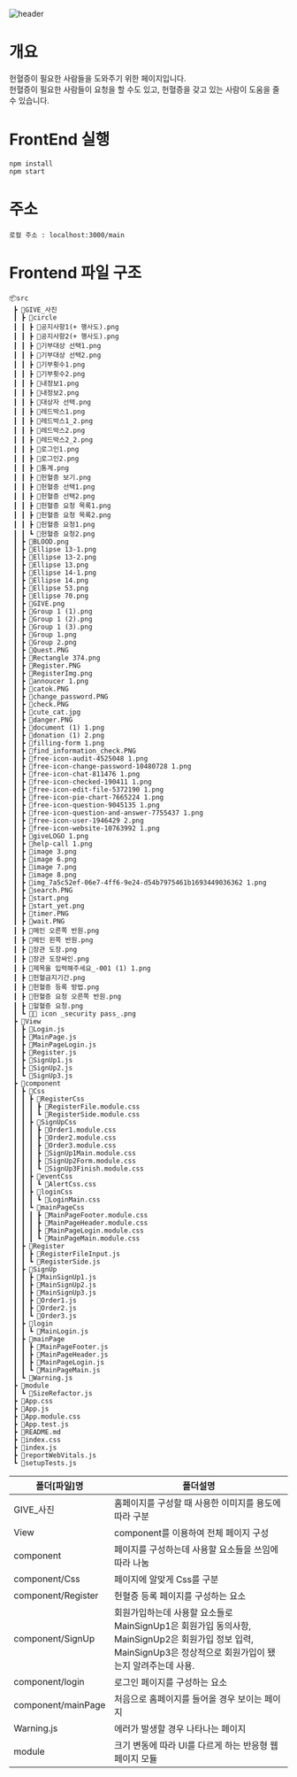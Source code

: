 ![header](https://capsule-render.vercel.app/api?type=Rect&color=auto&height=200&section=header&text=헌혈증%20기부%20페이지&fontSize=80)
# 개요
헌혈증이 필요한 사람들을 도와주기 위한 페이지입니다.
<br>
헌혈증이 필요한 사람들이 요청을 할 수도 있고, 헌혈증을 갖고 있는 사람이 도움을 줄 수 있습니다.


# FrontEnd 실행

```
npm install
npm start
```
# 주소

```
로컬 주소 : localhost:3000/main
```

# Frontend 파일 구조
```
📦src
 ┣ 📂GIVE_사진
 ┃ ┣ 📂circle
 ┃ ┃ ┣ 📜공지사항1(+ 행사도).png
 ┃ ┃ ┣ 📜공지사항2(+ 행사도).png
 ┃ ┃ ┣ 📜기부대상 선택1.png
 ┃ ┃ ┣ 📜기부대상 선택2.png
 ┃ ┃ ┣ 📜기부횟수1.png
 ┃ ┃ ┣ 📜기부횟수2.png
 ┃ ┃ ┣ 📜내정보1.png
 ┃ ┃ ┣ 📜내정보2.png
 ┃ ┃ ┣ 📜대상자 선택.png
 ┃ ┃ ┣ 📜레드박스1.png
 ┃ ┃ ┣ 📜레드박스1_2.png
 ┃ ┃ ┣ 📜레드박스2.png
 ┃ ┃ ┣ 📜레드박스2_2.png
 ┃ ┃ ┣ 📜로그인1.png
 ┃ ┃ ┣ 📜로그인2.png
 ┃ ┃ ┣ 📜통계.png
 ┃ ┃ ┣ 📜헌혈증 보기.png
 ┃ ┃ ┣ 📜헌혈증 선택1.png
 ┃ ┃ ┣ 📜헌혈증 선택2.png
 ┃ ┃ ┣ 📜헌혈증 요청 목록1.png
 ┃ ┃ ┣ 📜헌혈증 요청 목록2.png
 ┃ ┃ ┣ 📜헌혈증 요청1.png
 ┃ ┃ ┗ 📜헌혈증 요청2.png
 ┃ ┣ 📜BLOOD.png
 ┃ ┣ 📜Ellipse 13-1.png
 ┃ ┣ 📜Ellipse 13-2.png
 ┃ ┣ 📜Ellipse 13.png
 ┃ ┣ 📜Ellipse 14-1.png
 ┃ ┣ 📜Ellipse 14.png
 ┃ ┣ 📜Ellipse 53.png
 ┃ ┣ 📜Ellipse 70.png
 ┃ ┣ 📜GIVE.png
 ┃ ┣ 📜Group 1 (1).png
 ┃ ┣ 📜Group 1 (2).png
 ┃ ┣ 📜Group 1 (3).png
 ┃ ┣ 📜Group 1.png
 ┃ ┣ 📜Group 2.png
 ┃ ┣ 📜Quest.PNG
 ┃ ┣ 📜Rectangle 374.png
 ┃ ┣ 📜Register.PNG
 ┃ ┣ 📜RegisterImg.png
 ┃ ┣ 📜annoucer 1.png
 ┃ ┣ 📜catok.PNG
 ┃ ┣ 📜change_password.PNG
 ┃ ┣ 📜check.PNG
 ┃ ┣ 📜cute_cat.jpg
 ┃ ┣ 📜danger.PNG
 ┃ ┣ 📜document (1) 1.png
 ┃ ┣ 📜donation (1) 2.png
 ┃ ┣ 📜filling-form 1.png
 ┃ ┣ 📜find_information_check.PNG
 ┃ ┣ 📜free-icon-audit-4525048 1.png
 ┃ ┣ 📜free-icon-change-password-10480728 1.png
 ┃ ┣ 📜free-icon-chat-811476 1.png
 ┃ ┣ 📜free-icon-checked-190411 1.png
 ┃ ┣ 📜free-icon-edit-file-5372190 1.png
 ┃ ┣ 📜free-icon-pie-chart-7665224 1.png
 ┃ ┣ 📜free-icon-question-9045135 1.png
 ┃ ┣ 📜free-icon-question-and-answer-7755437 1.png
 ┃ ┣ 📜free-icon-user-1946429 2.png
 ┃ ┣ 📜free-icon-website-10763992 1.png
 ┃ ┣ 📜giveLOGO 1.png
 ┃ ┣ 📜help-call 1.png
 ┃ ┣ 📜image 3.png
 ┃ ┣ 📜image 6.png
 ┃ ┣ 📜image 7.png
 ┃ ┣ 📜image 8.png
 ┃ ┣ 📜img_7a5c52ef-06e7-4ff6-9e24-d54b7975461b1693449036362 1.png
 ┃ ┣ 📜search.PNG
 ┃ ┣ 📜start.png
 ┃ ┣ 📜start_yet.png
 ┃ ┣ 📜timer.PNG
 ┃ ┣ 📜wait.PNG
 ┃ ┣ 📜메인 오른쪽 반원.png
 ┃ ┣ 📜메인 왼쪽 반원.png
 ┃ ┣ 📜장관 도장.png
 ┃ ┣ 📜장관 도장싸인.png
 ┃ ┣ 📜제목을 입력해주세요_-001 (1) 1.png
 ┃ ┣ 📜헌혈금지기간.png
 ┃ ┣ 📜헌혈증 등록 방법.png
 ┃ ┣ 📜헌혈증 요청 오른쪽 반원.png
 ┃ ┣ 📜헐혈증 요청.png
 ┃ ┗ 📜🦆 icon _security pass_.png
 ┣ 📂View
 ┃ ┣ 📜Login.js
 ┃ ┣ 📜MainPage.js
 ┃ ┣ 📜MainPageLogin.js
 ┃ ┣ 📜Register.js
 ┃ ┣ 📜SignUp1.js
 ┃ ┣ 📜SignUp2.js
 ┃ ┗ 📜SignUp3.js
 ┣ 📂component
 ┃ ┣ 📂Css
 ┃ ┃ ┣ 📂RegisterCss
 ┃ ┃ ┃ ┣ 📜RegisterFile.module.css
 ┃ ┃ ┃ ┗ 📜RegisterSide.module.css
 ┃ ┃ ┣ 📂SignUpCss
 ┃ ┃ ┃ ┣ 📜Order1.module.css
 ┃ ┃ ┃ ┣ 📜Order2.module.css
 ┃ ┃ ┃ ┣ 📜Order3.module.css
 ┃ ┃ ┃ ┣ 📜SignUp1Main.module.css
 ┃ ┃ ┃ ┣ 📜SignUp2Form.module.css
 ┃ ┃ ┃ ┗ 📜SignUp3Finish.module.css
 ┃ ┃ ┣ 📂eventCss
 ┃ ┃ ┃ ┗ 📜AlertCss.css
 ┃ ┃ ┣ 📂loginCss
 ┃ ┃ ┃ ┗ 📜LoginMain.css
 ┃ ┃ ┗ 📂mainPageCss
 ┃ ┃ ┃ ┣ 📜MainPageFooter.module.css
 ┃ ┃ ┃ ┣ 📜MainPageHeader.module.css
 ┃ ┃ ┃ ┣ 📜MainPageLogin.module.css
 ┃ ┃ ┃ ┗ 📜MainPageMain.module.css
 ┃ ┣ 📂Register
 ┃ ┃ ┣ 📜RegisterFileInput.js
 ┃ ┃ ┗ 📜RegisterSide.js
 ┃ ┣ 📂SignUp
 ┃ ┃ ┣ 📜MainSignUp1.js
 ┃ ┃ ┣ 📜MainSignUp2.js
 ┃ ┃ ┣ 📜MainSignUp3.js
 ┃ ┃ ┣ 📜Order1.js
 ┃ ┃ ┣ 📜Order2.js
 ┃ ┃ ┗ 📜Order3.js
 ┃ ┣ 📂login
 ┃ ┃ ┗ 📜MainLogin.js
 ┃ ┣ 📂mainPage
 ┃ ┃ ┣ 📜MainPageFooter.js
 ┃ ┃ ┣ 📜MainPageHeader.js
 ┃ ┃ ┣ 📜MainPageLogin.js
 ┃ ┃ ┗ 📜MainPageMain.js
 ┃ ┗ 📜Warning.js
 ┣ 📂module
 ┃ ┗ 📜SizeRefactor.js
 ┣ 📜App.css
 ┣ 📜App.js
 ┣ 📜App.module.css
 ┣ 📜App.test.js
 ┣ 📜README.md
 ┣ 📜index.css
 ┣ 📜index.js
 ┣ 📜reportWebVitals.js
 ┗ 📜setupTests.js
```

폴더[파일]명|폴더설명
---|---|
GIVE_사진|홈페이지를 구성할 때 사용한 이미지를 용도에 따라 구분|
View|component를 이용하여 전체 페이지 구성|
component|페이지를 구성하는데 사용할 요소들을 쓰임에 따라 나눔|
component/Css|페이지에 알맞게 Css를 구분|
component/Register|헌혈증 등록 페이지를 구성하는 요소
component/SignUp|회원가입하는데 사용할 요소들로 MainSignUp1은 회원가입 동의사항, MainSignUp2은 회원가입 정보 입력, MainSignUp3은 정상적으로 회원가입이 됐는지 알려주는데 사용.
component/login|로그인 페이지를 구성하는 요소
component/mainPage|처음으로 홈페이지를 들어올 경우 보이는 페이지
Warning.js|에러가 발생할 경우 나타나는 페이지
module|크기 변동에 따라 UI를 다르게 하는 반응형 웹페이지 모듈
